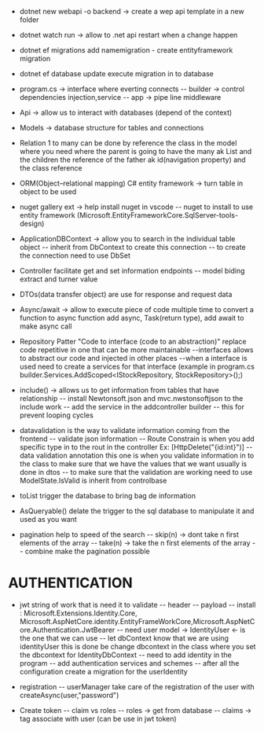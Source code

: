 - dotnet new webapi -o backend -> create a wep api template in a new folder
- dotnet watch run -> allow to .net api restart when a change happen
- dotnet ef migrations add namemigration - create entityframework migration
- dotnet ef database update execute migration in to database

- program.cs -> interface where everting connects
  -- builder -> control dependencies injection,service
  -- app -> pipe line middleware

- Api -> allow us to interact with databases (depend of the context)

- Models -> database structure for tables and connections
- Relation 1 to many can be done by reference the class in the model where you need where the parent is going to have the many ak List and the children the reference of the father ak id(navigation property) and the class reference

- ORM(Object–relational mapping) C# entity framework -> turn table in object to be used
- nuget gallery ext -> help install nuget in vscode
  -- nuget to install to use entity framework (Microsoft.EntityFrameworkCore.SqlServer-tools-design)

- ApplicationDBContext -> allow you to search in the individual table object
  -- inherit from DbContext to create this connection
  -- to create the connection need to use DbSet<Model>

- Controller facilitate get and set information endpoints
  -- model biding extract and turner value

- DTOs(data transfer object) are use for response and request data

- Async/await -> allow to execute piece of code multiple time to convert a function to async function
  add async, Task(return type), add await to make async call

- Repository Patter "Code to interface (code to an abstraction)" replace code repetitive in one that can be more maintainable
  --interfaces allows to abstract our code and injected in other places
  --when a interface is used need to create a services for that interface (example in program.cs
  builder.Services.AddScoped<IStockRepository, StockRepository>();)

- include() -> allows us to get information from tables that have relationship
  -- install Newtonsoft.json and mvc.nwstonsoftjson to the include work
  -- add the service in the addcontroller builder
  -- this for prevent looping cycles

- datavalidation is the way to validate information coming from the frontend
  -- validate json information
  -- Route Constrain is when you add specific type in to the rout in the controller Ex: [HttpDelete("{id:int}")]
  -- data validation annotation this one is when you validate information in to the class to make sure that we have the values that we want usually is done in dtos
  -- to make sure that the validation are working need to use ModelState.IsValid is inherit from controlbase

- toList trigger the database to bring bag de information
- AsQueryable() delate the trigger to the sql database to manipulate it and used as you want

- pagination help to speed of the search
  -- skip(n) -> dont take n first elements of the array
  -- take(n) -> take the n first elements of the array
  -- combine make the pagination possible

# AUTHENTICATION

- jwt string of work that is need it to validate
  -- header
  -- payload
  -- install : Microsoft.Extensions.Identity.Core, Microsoft.AspNetCore.identity.EntityFrameWorkCore,Microsoft.AspNetCore.Authentication.JwtBearer
  -- need user model -> IdentityUser <- is the one that we can use
  -- let dbContext know that we are using identityUser this is done be change dbcontext in the class where you set the dbcontext for IdentityDbContext<UserModel>
  -- need to add identity in the program
  -- add authentication services and schemes
  -- after all the configuration create a migration for the userIdentity

- registration
  -- userManager take care of the registration of the user with createAsync(user,"password")

- Create token
  -- claim vs roles
  -- roles -> get from database
  -- claims -> tag associate with user (can be use in jwt token)
